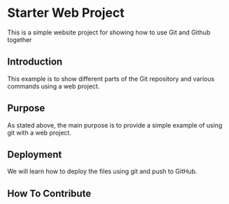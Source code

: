# Starter Web Project

This is a simple website project for showing how to use Git and Github together

## Introduction

This example is to show different parts of the Git repository and various commands using a web project.

## Purpose

As stated above, the main purpose is to provide a simple example of using git with a web project.

## Deployment

We will learn how to deploy the files using git and push to GitHub.
## How To Contribute
